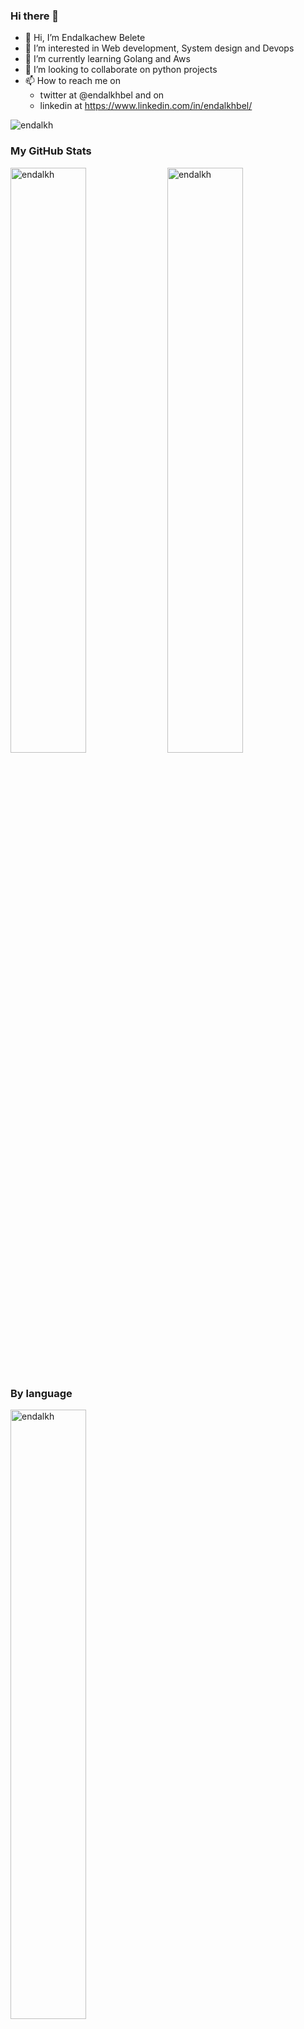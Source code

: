 ### Hi there 👋

<!--
**endalkh/endalkh** is a ✨ _special_ ✨ repository because its `README.md` (this file) appears on your GitHub profile.

Here are some ideas to get you started:

- 🔭 I’m currently working on ...
- 🌱 I’m currently learning ...
- 👯 I’m looking to collaborate on ...
- 🤔 I’m looking for help with ...
- 💬 Ask me about ...
- 📫 How to reach me: ...
- 😄 Pronouns: ...
- ⚡ Fun fact: ...
-->

- 👋 Hi, I’m Endalkachew Belete 
- 👀 I’m interested in Web development, System design and Devops
- 🌱 I’m currently learning Golang and Aws
- 💞️ I’m looking to collaborate on python projects
- 📫 How to reach me on 
  - twitter at @endalkhbel and on 
  - linkedin at https://www.linkedin.com/in/endalkhbel/


<span align="left"> <img src="https://komarev.com/ghpvc/?username=endalkh&label=Profile%20views&color=0e75b6&style=flat" alt="endalkh" /> </span>

### My GitHub Stats
<div>
<img align="center" width="49%" src="https://github-readme-streak-stats.herokuapp.com/?user=endalkh&" alt="endalkh" />
<img align="center" width="49%"  src="https://github-readme-stats.vercel.app/api?username=endalkh&count_private=true_icons=true&locale=en" alt="endalkh" />
</div>
</br>



### By language
<div>
<img align="left" width="49%" height="50%" src="https://github-readme-stats.vercel.app/api/top-langs/?username=endalkh&layout=compact&hide=html", alt="endalkh">  
</div>




<!---
endalkh/endalkh is a ✨ special ✨ repository because its `README.md` (this file) appears on your GitHub profile.
You can click the Preview link to take a look at your changes.
--->
